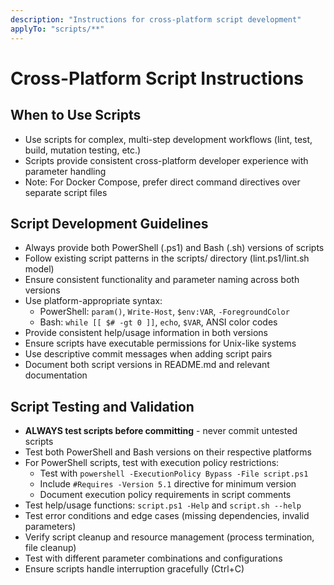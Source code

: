 ```yaml
---
description: "Instructions for cross-platform script development"
applyTo: "scripts/**"
---
```

# Cross-Platform Script Instructions

## When to Use Scripts
- Use scripts for complex, multi-step development workflows (lint, test, build, mutation testing, etc.)
- Scripts provide consistent cross-platform developer experience with parameter handling
- Note: For Docker Compose, prefer direct command directives over separate script files

## Script Development Guidelines
- Always provide both PowerShell (.ps1) and Bash (.sh) versions of scripts
- Follow existing script patterns in the scripts/ directory (lint.ps1/lint.sh model)
- Ensure consistent functionality and parameter naming across both versions
- Use platform-appropriate syntax:
  - PowerShell: `param()`, `Write-Host`, `$env:VAR`, `-ForegroundColor`
  - Bash: `while [[ $# -gt 0 ]]`, `echo`, `$VAR`, ANSI color codes
- Provide consistent help/usage information in both versions
- Ensure scripts have executable permissions for Unix-like systems
- Use descriptive commit messages when adding script pairs
- Document both script versions in README.md and relevant documentation

## Script Testing and Validation
- **ALWAYS test scripts before committing** - never commit untested scripts
- Test both PowerShell and Bash versions on their respective platforms
- For PowerShell scripts, test with execution policy restrictions:
  - Test with `powershell -ExecutionPolicy Bypass -File script.ps1`
  - Include `#Requires -Version 5.1` directive for minimum version
  - Document execution policy requirements in script comments
- Test help/usage functions: `script.ps1 -Help` and `script.sh --help`
- Test error conditions and edge cases (missing dependencies, invalid parameters)
- Verify script cleanup and resource management (process termination, file cleanup)
- Test with different parameter combinations and configurations
- Ensure scripts handle interruption gracefully (Ctrl+C)

